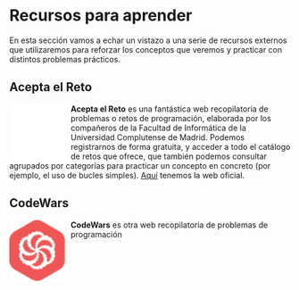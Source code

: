 # Recursos para aprender

En esta sección vamos a echar un vistazo a una serie de recursos externos que utilizaremos para reforzar los conceptos que veremos y practicar con distintos problemas prácticos.

<!--

Color de fondo Acepta el reto: #456f9c

-->

## Acepta el Reto

<img src="../img/acepta_el_reto.png" width="100" style="float:left;margin-right:10px;background-color:#456f9c;"> 

**Acepta el Reto** es una fantástica web recopilatoria de problemas o retos de programación, elaborada por los compañeros de la Facultad de Informática de la Universidad Complutense de Madrid. Podemos registrarnos de forma gratuita, y acceder a todo el catálogo de retos que ofrece, que también podemos consultar agrupados por categorías para practicar un concepto en concreto (por ejemplo, el uso de bucles simples). [Aquí](https://aceptaelreto.com/) tenemos la web oficial.

## CodeWars

<img src="../img/codewars.svg" width="100" style="float:left;margin-right:10px;"> 

**CodeWars** es otra web recopilatoria de problemas de programación